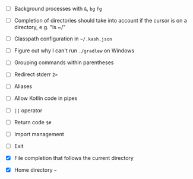 - [ ] Background processes with `&`, `bg` `fg`
- [ ] Completion of directories should take into account if the cursor is on a directory, e.g. "ls ~/<tab>"
- [ ] Classpath configuration in `~/.kash.json`
- [ ] Figure out why I can't run `./gradlew` on Windows
- [ ] Grouping commands within parentheses
- [ ] Redirect stderr `2>`
- [ ] Aliases
- [ ] Allow Kotlin code in pipes
- [ ] `||` operator
- [ ] Return code `$#`
- [ ] Import management
- [ ] Exit
 
 
- [X] File completion that follows the current directory
- [X] Home directory `~`
